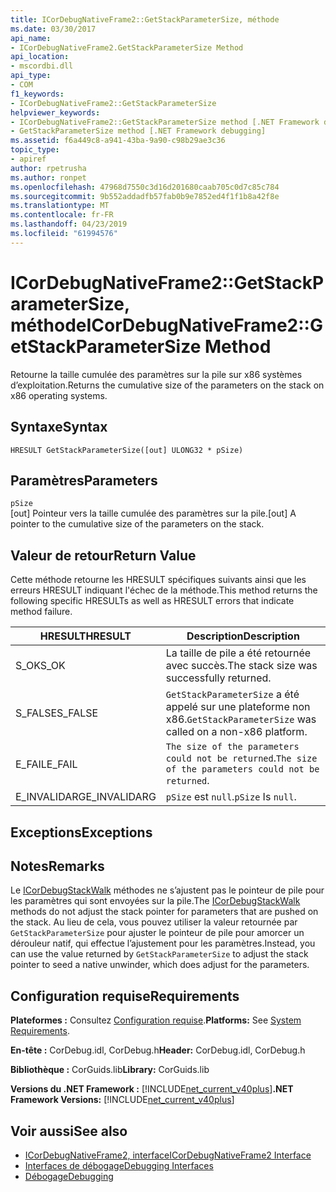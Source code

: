 ```yaml
---
title: ICorDebugNativeFrame2::GetStackParameterSize, méthode
ms.date: 03/30/2017
api_name:
- ICorDebugNativeFrame2.GetStackParameterSize Method
api_location:
- mscordbi.dll
api_type:
- COM
f1_keywords:
- ICorDebugNativeFrame2::GetStackParameterSize
helpviewer_keywords:
- ICorDebugNativeFrame2::GetStackParameterSize method [.NET Framework debugging]
- GetStackParameterSize method [.NET Framework debugging]
ms.assetid: f6a449c8-a941-43ba-9a90-c98b29ae3c36
topic_type:
- apiref
author: rpetrusha
ms.author: ronpet
ms.openlocfilehash: 47968d7550c3d16d201680caab705c0d7c85c784
ms.sourcegitcommit: 9b552addadfb57fab0b9e7852ed4f1f1b8a42f8e
ms.translationtype: MT
ms.contentlocale: fr-FR
ms.lasthandoff: 04/23/2019
ms.locfileid: "61994576"
---
```

# <a name="icordebugnativeframe2getstackparametersize-method"></a><span data-ttu-id="adf7b-102">ICorDebugNativeFrame2::GetStackParameterSize, méthode</span><span class="sxs-lookup"><span data-stu-id="adf7b-102">ICorDebugNativeFrame2::GetStackParameterSize Method</span></span>
<span data-ttu-id="adf7b-103">Retourne la taille cumulée des paramètres sur la pile sur x86 systèmes d’exploitation.</span><span class="sxs-lookup"><span data-stu-id="adf7b-103">Returns the cumulative size of the parameters on the stack on x86 operating systems.</span></span>  
  
## <a name="syntax"></a><span data-ttu-id="adf7b-104">Syntaxe</span><span class="sxs-lookup"><span data-stu-id="adf7b-104">Syntax</span></span>  
  
```  
HRESULT GetStackParameterSize([out] ULONG32 * pSize)  
```  
  
## <a name="parameters"></a><span data-ttu-id="adf7b-105">Paramètres</span><span class="sxs-lookup"><span data-stu-id="adf7b-105">Parameters</span></span>  
 `pSize`  
 <span data-ttu-id="adf7b-106">[out] Pointeur vers la taille cumulée des paramètres sur la pile.</span><span class="sxs-lookup"><span data-stu-id="adf7b-106">[out] A pointer to the cumulative size of the parameters on the stack.</span></span>  
  
## <a name="return-value"></a><span data-ttu-id="adf7b-107">Valeur de retour</span><span class="sxs-lookup"><span data-stu-id="adf7b-107">Return Value</span></span>  
 <span data-ttu-id="adf7b-108">Cette méthode retourne les HRESULT spécifiques suivants ainsi que les erreurs HRESULT indiquant l'échec de la méthode.</span><span class="sxs-lookup"><span data-stu-id="adf7b-108">This method returns the following specific HRESULTs as well as HRESULT errors that indicate method failure.</span></span>  
  
|<span data-ttu-id="adf7b-109">HRESULT</span><span class="sxs-lookup"><span data-stu-id="adf7b-109">HRESULT</span></span>|<span data-ttu-id="adf7b-110">Description</span><span class="sxs-lookup"><span data-stu-id="adf7b-110">Description</span></span>|  
|-------------|-----------------|  
|<span data-ttu-id="adf7b-111">S_OK</span><span class="sxs-lookup"><span data-stu-id="adf7b-111">S_OK</span></span>|<span data-ttu-id="adf7b-112">La taille de pile a été retournée avec succès.</span><span class="sxs-lookup"><span data-stu-id="adf7b-112">The stack size was successfully returned.</span></span>|  
|<span data-ttu-id="adf7b-113">S_FALSE</span><span class="sxs-lookup"><span data-stu-id="adf7b-113">S_FALSE</span></span>|<span data-ttu-id="adf7b-114">`GetStackParameterSize` a été appelé sur une plateforme non x86.</span><span class="sxs-lookup"><span data-stu-id="adf7b-114">`GetStackParameterSize` was called on a non-x86 platform.</span></span>|  
|<span data-ttu-id="adf7b-115">E_FAIL</span><span class="sxs-lookup"><span data-stu-id="adf7b-115">E_FAIL</span></span>|<span data-ttu-id="adf7b-116">`The size of the parameters could not be returned`.</span><span class="sxs-lookup"><span data-stu-id="adf7b-116">`The size of the parameters could not be returned`.</span></span>|  
|<span data-ttu-id="adf7b-117">E_INVALIDARG</span><span class="sxs-lookup"><span data-stu-id="adf7b-117">E_INVALIDARG</span></span>|<span data-ttu-id="adf7b-118">`pSize` est `null`.</span><span class="sxs-lookup"><span data-stu-id="adf7b-118">`pSize` Is `null`.</span></span>|  
  
## <a name="exceptions"></a><span data-ttu-id="adf7b-119">Exceptions</span><span class="sxs-lookup"><span data-stu-id="adf7b-119">Exceptions</span></span>  
  
## <a name="remarks"></a><span data-ttu-id="adf7b-120">Notes</span><span class="sxs-lookup"><span data-stu-id="adf7b-120">Remarks</span></span>  
 <span data-ttu-id="adf7b-121">Le [ICorDebugStackWalk](../../../../docs/framework/unmanaged-api/debugging/icordebugstackwalk-interface.md) méthodes ne s’ajustent pas le pointeur de pile pour les paramètres qui sont envoyées sur la pile.</span><span class="sxs-lookup"><span data-stu-id="adf7b-121">The [ICorDebugStackWalk](../../../../docs/framework/unmanaged-api/debugging/icordebugstackwalk-interface.md) methods do not adjust the stack pointer for parameters that are pushed on the stack.</span></span> <span data-ttu-id="adf7b-122">Au lieu de cela, vous pouvez utiliser la valeur retournée par `GetStackParameterSize` pour ajuster le pointeur de pile pour amorcer un dérouleur natif, qui effectue l’ajustement pour les paramètres.</span><span class="sxs-lookup"><span data-stu-id="adf7b-122">Instead, you can use the value returned by `GetStackParameterSize` to adjust the stack pointer to seed a native unwinder, which does adjust for the parameters.</span></span>  
  
## <a name="requirements"></a><span data-ttu-id="adf7b-123">Configuration requise</span><span class="sxs-lookup"><span data-stu-id="adf7b-123">Requirements</span></span>  
 <span data-ttu-id="adf7b-124">**Plateformes :** Consultez [Configuration requise](../../../../docs/framework/get-started/system-requirements.md).</span><span class="sxs-lookup"><span data-stu-id="adf7b-124">**Platforms:** See [System Requirements](../../../../docs/framework/get-started/system-requirements.md).</span></span>  
  
 <span data-ttu-id="adf7b-125">**En-tête :** CorDebug.idl, CorDebug.h</span><span class="sxs-lookup"><span data-stu-id="adf7b-125">**Header:** CorDebug.idl, CorDebug.h</span></span>  
  
 <span data-ttu-id="adf7b-126">**Bibliothèque :** CorGuids.lib</span><span class="sxs-lookup"><span data-stu-id="adf7b-126">**Library:** CorGuids.lib</span></span>  
  
 <span data-ttu-id="adf7b-127">**Versions du .NET Framework :** [!INCLUDE[net_current_v40plus](../../../../includes/net-current-v40plus-md.md)]</span><span class="sxs-lookup"><span data-stu-id="adf7b-127">**.NET Framework Versions:** [!INCLUDE[net_current_v40plus](../../../../includes/net-current-v40plus-md.md)]</span></span>  
  
## <a name="see-also"></a><span data-ttu-id="adf7b-128">Voir aussi</span><span class="sxs-lookup"><span data-stu-id="adf7b-128">See also</span></span>

- [<span data-ttu-id="adf7b-129">ICorDebugNativeFrame2, interface</span><span class="sxs-lookup"><span data-stu-id="adf7b-129">ICorDebugNativeFrame2 Interface</span></span>](../../../../docs/framework/unmanaged-api/debugging/icordebugnativeframe2-interface.md)
- [<span data-ttu-id="adf7b-130">Interfaces de débogage</span><span class="sxs-lookup"><span data-stu-id="adf7b-130">Debugging Interfaces</span></span>](../../../../docs/framework/unmanaged-api/debugging/debugging-interfaces.md)
- [<span data-ttu-id="adf7b-131">Débogage</span><span class="sxs-lookup"><span data-stu-id="adf7b-131">Debugging</span></span>](../../../../docs/framework/unmanaged-api/debugging/index.md)
